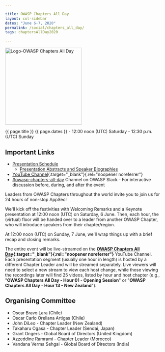 ```yaml
---

title: OWASP Chapters All Day 
layout: col-sidebar
dates: "June 6-7, 2020"
permalink: /social/chapters_all_day/
tags: chaptersAllDay2020

---
```


<img src="/www-community/pages/social/chapters_all_day/assets/images/Logo-Chapters_All_Day-Transparent.jpg" style="width: 250px; height: 250px;" alt="Logo-OWASP Chapters All Day" />

{{ page.title }}
{{ page.dates }} - 12:00 noon (UTC) Saturday - 12:30 p.m. (UTC) Sunday 

## Important Links


* [Presentation Schedule](/www-community/pages/social/chapters_all_day/schedule/)
  * [Presentation Abstracts and Speaker Biographies](/www-community/pages/social/chapters_all_day/speakers/)
* [YouTube Channel](https://www.youtube.com/channel/UCJNkJT42qFOBdnD8pCpelrw/videos?view=2&flow=grid&live_view=502){:target="_blank"}{:rel="noopener noreferrer"}
* [#owasp-chapters-all-day](https://owasp.slack.com/archives/C0119CL6AN4) Channel on OWASP Slack - For interactive discussion before, during, and after the event

Leaders from OWASP Chapters throughout the world invite you to join us for 24 hours of non-stop AppSec!

We'll kick off the festivities with Welcoming Remarks and a Keynote presentation at 12:00 noon (UTC) on Saturday, 6 June. Then, each hour, the (virtual) floor will be handed over to a leader from another OWASP Chapter, who will introduce speakers from their chapter/region.

At 12:00 noon (UTC) on Sunday, 7 June, we'll wrap things up with a brief recap and closing remarks.

The entire event will be live-streamed on the **[OWASP Chapters All Day](https://www.youtube.com/channel/UCJNkJT42qFOBdnD8pCpelrw/videos?view=2&flow=grid&live_view=502){:target="_blank"}{:rel="noopener noreferrer"}** YouTube Channel. Each presentation segment (usually one hour in length) is hosted by a different Chapter Leader and will be streamed separately. Live viewers will need to select a new stream to view each host change, while those viewing the recordings later will find 25 videos, listed by hour and host chapter (e.g., "**OWASP Chapters All Day - Hour 01 - Opening Session**" or "**OWASP Chapters All Day - Hour 13 - New Zealand**").

## Organising Committee

* Oscar Bravo Lara (Chile)
* Oscar Carlo Orellana Artigas (Chile)
* John DiLeo - Chapter Leader (New Zealand)
* Takaharu Ogasa - Chapter Leader (Sendai, Japan)
* Grant Ongers - Global Board of Directors (United Kingdom)
* Azzeddine Ramrami - Chapter Leader (Morocco)
* Vandana Verma Sehgal - Global Board of Directors (India)


